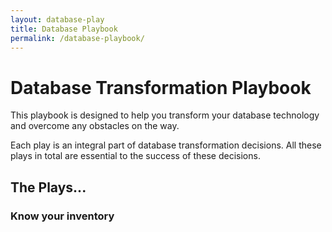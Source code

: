 ```yaml
---
layout: database-play
title: Database Playbook
permalink: /database-playbook/
---
```


# Database Transformation Playbook 

This playbook is designed to help you transform your database technology and overcome any obstacles on the way.

Each play is an integral part of database transformation decisions. 
All these plays in total are essential to the success of these decisions. 

## The Plays...

### Know your inventory

